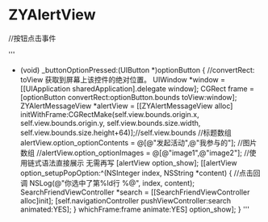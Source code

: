 # ZYAlertView
//按钮点击事件

'''
- (void) _buttonOptionPressed:(UIButton *)optionButton {
    //convertRect: toView 获取到屏幕上该控件的绝对位置。
    UIWindow *window = [[UIApplication sharedApplication].delegate window];
    CGRect frame = [optionButton convertRect:optionButton.bounds toView:window];
    ZYAlertMessageView *alertView = [[ZYAlertMessageView alloc] initWithFrame:CGRectMake(self.view.bounds.origin.x, self.view.bounds.origin.y, self.view.bounds.size.width, self.view.bounds.size.height+64)];//self.view.bounds
    //标题数组
    alertView.option_optionContents = @[@"发起活动",@"我参与的"];
    //图片数组
    //alertView.option_optionImages = @[@"image1",@"image2"];
    //使用链式语法直接展示 无需再写 [alertView option_show];
    [[alertView option_setupPopOption:^(NSInteger index, NSString *content) {
    //点击回调
    NSLog(@"你选中了第%ld行 %@", index, content);
    SearchFriendViewController *search = [[SearchFriendViewController alloc]init];
    [self.navigationController pushViewController:search animated:YES];
    } whichFrame:frame animate:YES] option_show];
}
'''
